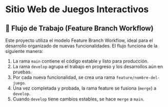 # Sitio Web de Juegos Interactivos


## 🔄 Flujo de Trabajo (Feature Branch Workflow)
Este proyecto utiliza el modelo Feature Branch Workflow, ideal para el desarrollo organizado de nuevas funcionalidades. El flujo funciona de la siguiente manera:

1. La rama `main` contiene el código estable y listo para producción.
2. La rama `develop` agrupa el trabajo en progreso y los desarrollos aún en pruebas.
3. Por cada nueva funcionalidad, se crea una rama `feature/nombre-del-juego`.
4. Una vez completada y probada, la rama feature se fusiona (`merge`) a `develop`.
5. Cuando `develop` tiene cambios estables, se hace `merge` a `main`.
